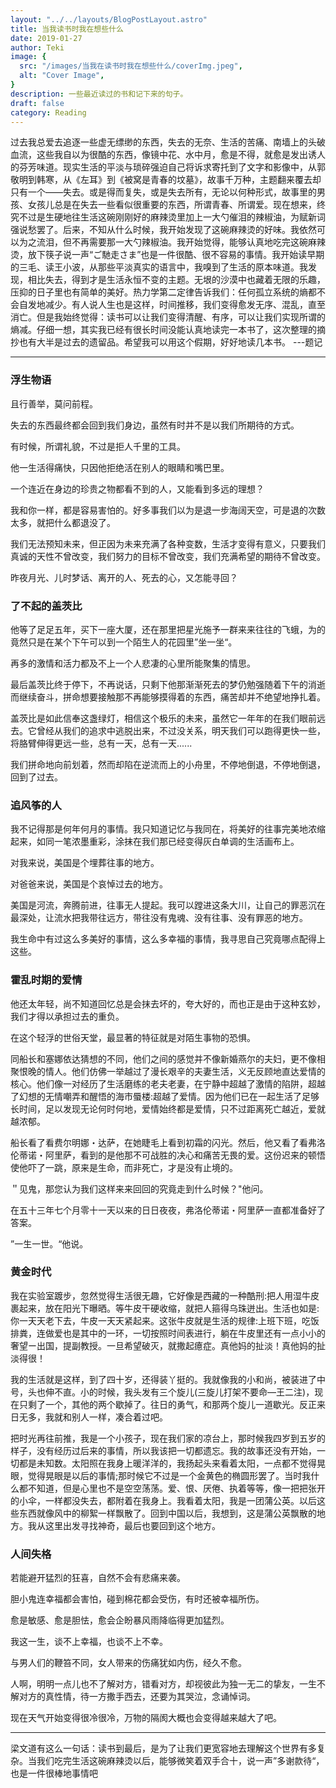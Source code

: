 ```yaml
---
layout: "../../layouts/BlogPostLayout.astro"
title: 当我读书时我在想些什么
date: 2019-01-27
author: Teki
image: {
  src: "/images/当我在读书时我在想些什么/coverImg.jpeg",
  alt: "Cover Image",
}
description: 一些最近读过的书和记下来的句子。
draft: false
category: Reading
---
```

过去我总爱去追逐一些虚无缥缈的东西，失去的无奈、生活的苦痛、南墙上的头破血流，这些我自以为很酷的东西，像镜中花、水中月，愈是不得，就愈是发出诱人的芬芳味道。现实生活的平淡与琐碎强迫自己将诉求寄托到了文字和影像中，从郭敬明到韩寒，从《左耳》到《被窝是青春的坟墓》，故事千万种，主题翻来覆去却只有一个——失去。或是得而复失，或是失去所有，无论以何种形式，故事里的男孩、女孩儿总是在失去一些看似很重要的东西，所谓青春、所谓爱。现在想来，终究不过是生硬地往生活这碗刚刚好的麻辣烫里加上一大勺催泪的辣椒油，为赋新词强说愁罢了。后来，不知从什么时候，我开始发现了这碗麻辣烫的好味。我依然可以为之流泪，但不再需要那一大勺辣椒油。我开始觉得，能够认真地吃完这碗麻辣烫，放下筷子说一声“ご馳走さま”也是一件很酷、很不容易的事情。我开始读早期的三毛、读王小波，从那些平淡真实的语言中，我嗅到了生活的原本味道。我发现，相比失去，得到才是生活永恒不变的主题。无垠的沙漠中也藏着无限的乐趣，压抑的日子里也有简单的美好。热力学第二定律告诉我们：任何孤立系统的熵都不会自发地减少。有人说人生也是这样，时间推移，我们变得愈发无序、混乱，直至消亡。但是我始终觉得：读书可以让我们变得清醒、有序，可以让我们实现所谓的熵减。仔细一想，其实我已经有很长时间没能认真地读完一本书了，这次整理的摘抄也有大半是过去的遗留品。希望我可以用这个假期，好好地读几本书。                                                 ---题记

---

### 浮生物语

且行善举，莫问前程。

失去的东西最终都会回到我们身边，虽然有时并不是以我们所期待的方式。

有时候，所谓礼貌，不过是拒人千里的工具。

他一生活得痛快，只因他拒绝活在别人的眼睛和嘴巴里。

一个连近在身边的珍贵之物都看不到的人，又能看到多远的理想？

我和你一样，都是容易害怕的。好多事我们以为是退一步海阔天空，可是退的次数太多，就把什么都退没了。

我们无法预知未来，但正因为未来充满了各种变数，生活才变得有意义，只要我们真诚的天性不曾改变，我们努力的目标不曾改变，我们充满希望的期待不曾改变。

昨夜月光、儿时梦话、离开的人、死去的心，又怎能寻回？

### 了不起的盖茨比

他等了足足五年，买下一座大厦，还在那里把星光施予一群来来往往的飞蛾，为的竟然只是在某个下午可以到一个陌生人的花园里”坐一坐“。

再多的激情和活力都及不上一个人悲凄的心里所能聚集的情思。

最后盖茨比终于停下，不再说话，只剩下他那渐渐死去的梦仍勉强随着下午的消逝而继续奋斗，拼命想要接触那不再能够摸得着的东西，痛苦却并不绝望地挣扎着。

盖茨比是如此信奉这盏绿灯，相信这个极乐的未来，虽然它一年年的在我们眼前远去。它曾经从我们的追求中逃脱出来，不过没关系，明天我们可以跑得更快一些，将胳臂伸得更远一些，总有一天，总有一天......

我们拼命地向前划着，然而却陷在逆流而上的小舟里，不停地倒退，不停地倒退，回到了过去。

### 追风筝的人

我不记得那是何年何月的事情。我只知道记忆与我同在，将美好的往事完美地浓缩起来，如同一笔浓墨重彩，涂抹在我们那已经变得灰白单调的生活画布上。

对我来说，美国是个埋葬往事的地方。

对爸爸来说，美国是个哀悼过去的地方。

美国是河流，奔腾前进，往事无人提起。我可以蹚进这条大川，让自己的罪恶沉在最深处，让流水把我带往远方，带往没有鬼魂、没有往事、没有罪恶的地方。

我生命中有过这么多美好的事情，这么多幸福的事情，我寻思自己究竟哪点配得上这些。

### 霍乱时期的爱情

他还太年轻，尚不知道回忆总是会抹去坏的，夸大好的，而也正是由于这种玄妙，我们才得以承担过去的重负。

在这个轻浮的世俗天堂，最显著的特征就是对陌生事物的恐惧。

同船长和塞娜依达猜想的不同，他们之间的感觉并不像新婚燕尔的夫妇，更不像相聚恨晚的情人。他们仿佛一举越过了漫长艰辛的夫妻生活，义无反顾地直达爱情的核心。他们像一对经历了生活磨练的老夫老妻，在宁静中超越了激情的陷阱，超越了幻想的无情嘲弄和醒悟的海市蜃楼:超越了爱情。因为他们已在一起生活了足够长时间，足以发现无论何时何地，爱情始终都是爱情，只不过距离死亡越近，爱就越浓郁。

船长看了看费尔明娜・达萨，在她睫毛上看到初霜的闪光。然后，他又看了看弗洛伦蒂诺・阿里萨，看到的是他那不可战胜的决心和痛苦无畏的爱。这份迟来的顿悟使他吓了一跳，原来是生命，而非死亡，才是没有止境的。

＂见鬼，那您认为我们这样来来回回的究竟走到什么时候？"他问。

在五十三年七个月零十一天以来的日日夜夜，弗洛伦蒂诺・阿里萨一直都准备好了答案。

”一生一世。“他说。

### 黄金时代

我在实验室踱步，忽然觉得生活很无趣，它好像是西藏的一种酷刑:把人用湿牛皮裹起来，放在阳光下曝晒。等牛皮干硬收缩，就把人箍得乌珠迸出。生活也如是:你一天天老下去，牛皮一天天紧起来。这张牛皮就是生活的规律:上班下班，吃饭排粪，连做爱也是其中的一环，一切按照时间表进行，躺在牛皮里还有一点小小的奢望ー出国，提副教授。一旦希望破灭，就撒起癔症。真他妈的扯淡！真他妈的扯淡得很！

我的生活就是这样，到了四十岁，还得装丫挺的。我就像我的小和尚，被装进了中号，头也伸不直。小的时候，我头发有三个旋儿(三旋儿打架不要命—王二注)，现在只剩了一个，其他的两个歇掉了。往日的勇气，和那两个旋儿一道歇光。反正来日无多，我就和别人一样，凑合着过吧。

把时光再往前推，我是一个小孩子，现在我们家的凉台上，那时候我四岁到五岁的样子，没有经历过后来的事情，所以我该把一切都遗忘。我的故事还没有开始，一切都是未知数。太阳照在我身上暖洋洋的，我扬起头来看着太阳，一点都不觉得晃眼，觉得晃眼是以后的事情;那时候它不过是一个金黄色的椭圆形罢了。当时我什么都不知道，但是心里也不是空空荡荡。爱、恨、厌倦、执着等等，像一把把张开的小伞，一样都没失去，都附着在我身上。我看着太阳，我是一团蒲公英。以后这些东西就像风中的柳絮一样飘散了。回到中国以后，我想到，这是蒲公英飘散的地方。我从这里出发寻找神奇，最后也要回到这个地方。

### 人间失格

若能避开猛烈的狂喜，自然不会有悲痛来袭。

胆小鬼连幸福都会害怕，碰到棉花都会受伤，有时还被幸福所伤。

愈是敏感、愈是胆怯，愈会企盼暴风雨降临得更加猛烈。

我这一生，谈不上幸福，也谈不上不幸。

与男人们的鞭笞不同，女人带来的伤痛犹如内伤，经久不愈。

人啊，明明一点儿也不了解对方，错看对方，却视彼此为独一无二的挚友，一生不解对方的真性情，待一方撒手西去，还要为其哭泣，念诵悼词。

现在天气开始变得很冷很冷，万物的隔阂大概也会变得越来越大了吧。

---

梁文道有这么一句话：读书到最后，是为了让我们更宽容地去理解这个世界有多复杂。当我们吃完生活这碗麻辣烫以后，能够微笑着双手合十，说一声”多谢款待“，也是一件很棒地事情吧
